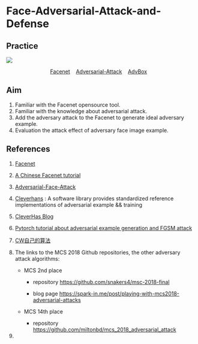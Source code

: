 # Face-Adversarial-Attack-and-Defense

## Practice 

![](https://camo.githubusercontent.com/a9b4caf5102854705b575b2a0efd06a7808b36fb/68747470733a2f2f696d672e736869656c64732e696f2f62616467652f6275696c642d737563636573732d677265656e)

<p align="center">
	<a href="./docs/Facenet-Opensource-Tool.md">Facenet</a>&nbsp;&nbsp;&nbsp;
	<a href="./docs/Adversarial-Attack-and-Detection.md">Adversarial-Attack</a>&nbsp;&nbsp;&nbsp;
	<a href="./docs/AdvBox/README.md">AdvBox</a>&nbsp;&nbsp;&nbsp;

</p>

## Aim

1. Familiar with the Facenet opensource tool.
2. Familiar with the knowledge about adversarial attack.
3. Add the adversary attack to the Facenet to generate ideal adversary example. 
4. Evaluation the attack effect of adversary face image example.



## References

1. [Facenet](https://github.com/davidsandberg/facenet)

2. [A Chinese Facenet tutorial](https://blog.csdn.net/u013044310/article/details/79556099)

3. [Adversarial-Face-Attack](https://github.com/ppwwyyxx/Adversarial-Face-Attack)

4. [Cleverhans](https://github.com/tensorflow/cleverhans) : A software library provides standardized reference implementations of adversarial example && training

5. [CleverHas Blog](http://www.cleverhans.io/)

6. [Pytorch tutorial about adversarial example generation and FGSM attack](https://pytorch.org/tutorials/beginner/fgsm_tutorial.html)

7. [CW自己的算法](https://github.com/carlini/nn_robust_attacks)

8. The links to the MCS 2018 Github repositories, the other adversary attack algorithms:

   - MCS 2nd place

     - repository https://github.com/snakers4/msc-2018-final

     - blog page https://spark-in.me/post/playing-with-mcs2018-adversarial-attacks

   - MCS 14th place

     - repository https://github.com/miltonbd/mcs_2018_adversarial_attack 

9. 